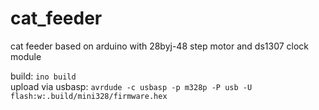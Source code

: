 # cat_feeder
cat feeder based on arduino with 28byj-48 step motor and ds1307 clock module

build: ```ino build```<br>
upload via usbasp: ```avrdude -c usbasp -p m328p -P usb -U flash:w:.build/mini328/firmware.hex```
